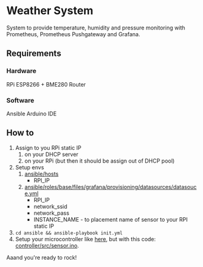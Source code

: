 # Weather System

System to provide temperature, humidity and pressure monitoring with Prometheus, Prometheus Pushgateway and Grafana.

## Requirements
### Hardware
RPi
ESP8266 + BME280
Router

### Software
Ansible
Arduino IDE

## How to 


1. Assign to you RPi static IP
   1. on your DHCP server
   2. on your RPi (but then it should be assign out of DHCP pool)
2. Setup envs
   1. [ansible/hosts](ansible/hosts)
        * RPI_IP
   2. [ansible/roles/base/files/grafana/provisioning/datasources/datasouce.yml](ansible/roles/base/files/grafana/provisioning/datasources/datasouce.yml)
        * RPI_IP
        * network_ssid 
        * network_pass 
        * INSTANCE_NAME - to placement name of sensor
   to your RPI static IP
3. `cd ansible && ansible-playbook init.yml`
4. Setup your microcontroller like [here](https://how2electronics.com/esp8266-bme280-based-mini-weather-station/), but with this code: [controller/src/sensor.ino](controller/src/sensor.ino).

Aaand you're ready to rock!